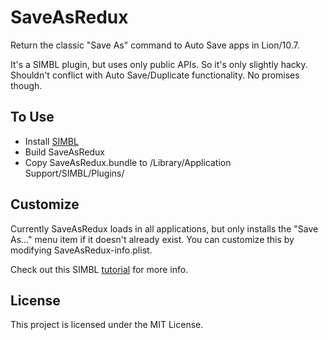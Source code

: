 SaveAsRedux
===

Return the classic "Save As" command to Auto Save apps in Lion/10.7. 

It's a SIMBL plugin, but uses only public APIs. So it's only slightly hacky. Shouldn't conflict with Auto Save/Duplicate functionality. No promises though.

## To Use
* Install [SIMBL](http://www.culater.net/software/SIMBL/SIMBL.php)
* Build SaveAsRedux
* Copy SaveAsRedux.bundle to /Library/Application Support/SIMBL/Plugins/

## Customize

Currently SaveAsRedux loads in all applications, but only installs the "Save As…" menu item if it doesn't already exist. You can customize this by modifying SaveAsRedux-info.plist.

Check out this SIMBL [tutorial](http://code.google.com/p/simbl/wiki/Tutorial) for more info.

## License

This project is licensed under the MIT License.